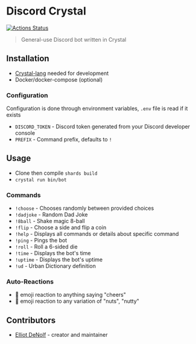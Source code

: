 # Discord Crystal

[![Actions Status](https://github.com/denolfe/discord-crystal/workflows/Crystal%20CI/badge.svg)](https://github.com/denolfe/discord-crystal/actions)

> General-use Discord bot written in Crystal

## Installation

- [Crystal-lang](https://crystal-lang.org/) needed for development
- Docker/docker-compose (optional)

### Configuration

Configuration is done through environment variables, `.env` file is read if it exists

- `DISCORD_TOKEN` - Discord token generated from your Discord developer console
- `PREFIX` - Command prefix, defaults to `!`

## Usage

- Clone then compile `shards build`
- `crystal run bin/bot`

### Commands

- `!choose` - Chooses randomly between provided choices
- `!dadjoke` - Random Dad Joke
- `!8ball` - Shake magic 8-ball
- `!flip` - Choose a side and flip a coin
- `!help` - Displays all commands or details about specific command
- `!ping` - Pings the bot
- `!roll` - Roll a 6-sided die
- `!time` - Displays the bot's time
- `!uptime` - Displays the bot's uptime
- `!ud` - Urban Dictionary definition

### Auto-Reactions

- :beers: emoji reaction to anything saying "cheers"
- :peanuts: emoji reaction to any variation of "nuts", "nutty"

## Contributors

- [Elliot DeNolf](https://github.com/denolfe) - creator and maintainer
